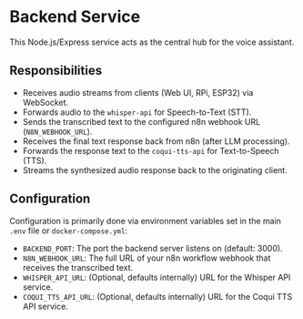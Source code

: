 # Backend Service

This Node.js/Express service acts as the central hub for the voice assistant.

## Responsibilities

*   Receives audio streams from clients (Web UI, RPi, ESP32) via WebSocket.
*   Forwards audio to the `whisper-api` for Speech-to-Text (STT).
*   Sends the transcribed text to the configured n8n webhook URL (`N8N_WEBHOOK_URL`).
*   Receives the final text response back from n8n (after LLM processing).
*   Forwards the response text to the `coqui-tts-api` for Text-to-Speech (TTS).
*   Streams the synthesized audio response back to the originating client.

## Configuration

Configuration is primarily done via environment variables set in the main `.env` file or `docker-compose.yml`:

*   `BACKEND_PORT`: The port the backend server listens on (default: 3000).
*   `N8N_WEBHOOK_URL`: The full URL of your n8n workflow webhook that receives the transcribed text.
*   `WHISPER_API_URL`: (Optional, defaults internally) URL for the Whisper API service.
*   `COQUI_TTS_API_URL`: (Optional, defaults internally) URL for the Coqui TTS API service.